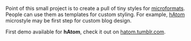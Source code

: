 Point of this small project is to create a pull of tiny styles for [microformats](http://microformats.org/).
People can use them as templates for custom styling. For example, [hAtom](http://microformats.org/wiki/hatom) microstyle may be first step for custom blog design.

First demo available for **hAtom**, check it out on [hatom.tumblr.com](http://hatom.tumblr.com).
